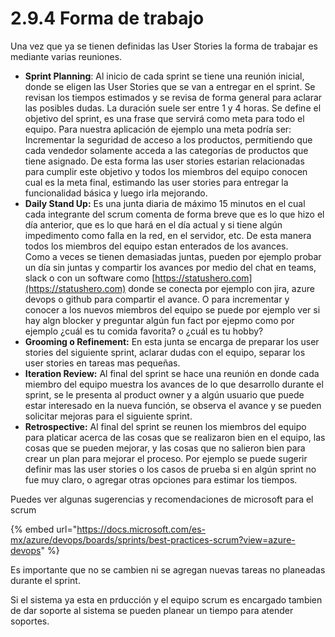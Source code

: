 # 2.9.4 Forma de trabajo

Una vez que ya se tienen definidas las User Stories la forma de trabajar es mediante varias reuniones.

* **Sprint Planning**: Al inicio de cada sprint se tiene una reunión inicial, donde se eligen las User Stories que se van a entregar en el sprint. Se revisan los tiempos estimados y se revisa de forma general para aclarar las posibles dudas. La duración suele ser entre 1 y 4 horas. Se define el objetivo del sprint, es una frase que servirá como meta para todo el equipo. Para nuestra aplicación de ejemplo una meta podría ser: Incrementar la seguridad de acceso a los productos, permitiendo que cada vendedor solamente acceda a las categorías de productos que tiene asignado. De esta forma las user stories estarian relacionadas para cumplir este objetivo y todos los miembros del equipo conocen cual es la meta final, estimando las user stories para entregar la funcionalidad básica y luego irla mejorando.
* **Daily Stand Up:** Es una junta diaria de máximo 15 minutos en el cual cada integrante del scrum comenta de forma breve que es lo que hizo el día anterior, que es lo que hará en el día actual y si tiene algún impedimento como falla en la red, en el servidor, etc. De esta manera todos los miembros del equipo estan enterados de los avances. \
  Como a veces se tienen demasiadas juntas,  pueden por ejemplo probar un día sin juntas y compartir los avances por medio del chat en teams, slack o con un software como [https://statushero.com](https://statushero.com) donde se conecta por ejemplo con jira, azure devops o github para compartir el avance. O para incrementar y conocer a los nuevos miembros del equipo se puede por ejemplo ver si hay algn blocker y preguntar algún fun fact por ejepmo como por ejemplo ¿cuál es tu comida favorita? o ¿cuál es tu hobby?&#x20;
* &#x20;**Grooming o Refinement:** En esta junta se encarga de preparar los user stories del siguiente sprint, aclarar dudas con el equipo, separar los user stories en tareas mas pequeñas.
* **Iteration Review:** Al final del sprint se hace una reunión en donde cada miembro del equipo muestra los avances de lo que desarrollo durante el sprint, se le presenta al product owner y a algún usuario que puede estar interesado en la nueva función, se observa el avance y se pueden solicitar mejoras para el siguiente sprint.
* **Retrospective:** Al final del sprint se reunen los miembros del equipo para platicar acerca de las cosas que se realizaron bien en el equipo, las cosas que se pueden mejorar, y las cosas que no salieron bien para crear un plan para  mejorar el proceso. Por ejemplo se puede sugerir definir mas las user stories o los casos de prueba si en algún sprint no fue muy claro, o agregar otras opciones para estimar los tiempos.

Puedes ver algunas sugerencias y recomendaciones de microsoft para el scrum

{% embed url="https://docs.microsoft.com/es-mx/azure/devops/boards/sprints/best-practices-scrum?view=azure-devops" %}

Es importante que no se cambien ni se agregan nuevas tareas no planeadas durante el sprint.&#x20;

Si el sistema ya esta en prducción y el equipo scrum es encargado tambien de dar soporte al sistema se pueden planear un tiempo para atender soportes.



